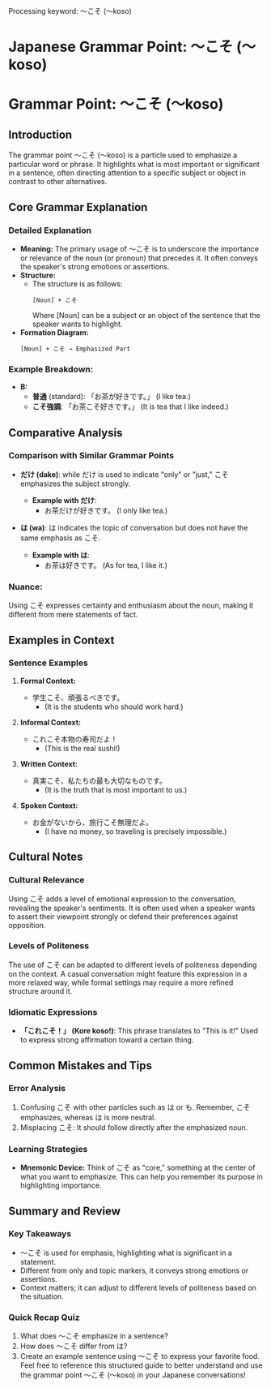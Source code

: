 Processing keyword: ～こそ (〜koso)
# Japanese Grammar Point: ～こそ (〜koso)
# Grammar Point: ～こそ (〜koso)
## Introduction
The grammar point ～こそ (〜koso) is a particle used to emphasize a particular word or phrase. It highlights what is most important or significant in a sentence, often directing attention to a specific subject or object in contrast to other alternatives.
## Core Grammar Explanation
### Detailed Explanation
- **Meaning:** 
  The primary usage of ～こそ is to underscore the importance or relevance of the noun (or pronoun) that precedes it. It often conveys the speaker's strong emotions or assertions.
- **Structure:**
  - The structure is as follows: 
    ```
    [Noun] + こそ
    ```
    Where [Noun] can be a subject or an object of the sentence that the speaker wants to highlight.
- **Formation Diagram:**
  ```
  [Noun] + こそ → Emphasized Part
  ```
### Example Breakdown:
- **B:**
  - **普通** (standard): 「お茶が好きです。」 (I like tea.)
  - **こそ強調**: 「お茶こそ好きです。」 (It is tea that I like indeed.)
## Comparative Analysis
### Comparison with Similar Grammar Points
- **だけ (dake)**: while だけ is used to indicate "only" or "just," こそ emphasizes the subject strongly.
  - **Example with だけ**: 
    - お茶だけが好きです。 (I only like tea.)
  
- **は (wa)**: は indicates the topic of conversation but does not have the same emphasis as こそ.
  - **Example with は**: 
    - お茶は好きです。 (As for tea, I like it.)
### Nuance:
Using こそ expresses certainty and enthusiasm about the noun, making it different from mere statements of fact.
## Examples in Context
### Sentence Examples
1. **Formal Context:**
   - 学生こそ、頑張るべきです。
     - (It is the students who should work hard.)
   
2. **Informal Context:**
   - これこそ本物の寿司だよ！ 
     - (This is the real sushi!)
  
3. **Written Context:**
   - 真実こそ、私たちの最も大切なものです。
     - (It is the truth that is most important to us.)
  
4. **Spoken Context:**
   - お金がないから、旅行こそ無理だよ。
     - (I have no money, so traveling is precisely impossible.)
## Cultural Notes
### Cultural Relevance
Using こそ adds a level of emotional expression to the conversation, revealing the speaker's sentiments. It is often used when a speaker wants to assert their viewpoint strongly or defend their preferences against opposition.
### Levels of Politeness
The use of こそ can be adapted to different levels of politeness depending on the context. A casual conversation might feature this expression in a more relaxed way, while formal settings may require a more refined structure around it.
### Idiomatic Expressions
- **「これこそ！」 (Kore koso!)**: This phrase translates to "This is it!" Used to express strong affirmation toward a certain thing.
## Common Mistakes and Tips
### Error Analysis
1. Confusing こそ with other particles such as は or も. Remember, こそ emphasizes, whereas は is more neutral.
2. Misplacing こそ: It should follow directly after the emphasized noun.
### Learning Strategies
- **Mnemonic Device:** Think of こそ as "core," something at the center of what you want to emphasize. This can help you remember its purpose in highlighting importance.
## Summary and Review
### Key Takeaways
- ～こそ is used for emphasis, highlighting what is significant in a statement.
- Different from only and topic markers, it conveys strong emotions or assertions.
- Context matters; it can adjust to different levels of politeness based on the situation.
### Quick Recap Quiz
1. What does ～こそ emphasize in a sentence?
2. How does ～こそ differ from は?
3. Create an example sentence using ～こそ to express your favorite food.
Feel free to reference this structured guide to better understand and use the grammar point ～こそ (〜koso) in your Japanese conversations!
